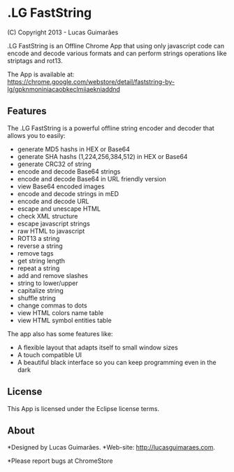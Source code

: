 .LG FastString
==========
(C) Copyright 2013 - Lucas Guimarães

.LG FastString is an Offline Chrome App that using only javascript code can encode and decode various formats
and can perform strings operations like striptags and rot13.

The App is available at: https://chrome.google.com/webstore/detail/faststring-by-lg/gpknmoniniacaobkeclmiiaekniaddnd


Features
---
The .LG FastString is a powerful offline string encoder and decoder that allows you to easily:

 - generate MD5 hashs in HEX or Base64
 - generate SHA hashs (1,224,256,384,512) in HEX or Base64
 - generate CRC32 of string
 - encode and decode Base64 strings
 - encode and decode Base64 in URL friendly version
 - view Base64 encoded images
 - encode and decode strings in mED
 - encode and decode URL
 - escape and unescape HTML
 - check XML structure
 - escape javascript strings
 - raw HTML to javascript
 - ROT13 a string
 - reverse a string
 - remove tags
 - get string length
 - repeat a string
 - add and remove slashes
 - string to lower/upper
 - capitalize string
 - shuffle string
 - change commas to dots
 - view HTML colors name table
 - view HTML symbol entities table

 The app also has some features like:
 - A flexible layout that adapts itself to small window sizes
 - A touch compatible UI
 - A beautiful black interface so you can keep programming even in the dark


License
---
This App is licensed under the Eclipse license terms.

About
---
*Designed by Lucas Guimarães.
*Web-site: http://lucasguimaraes.com.

*Please report bugs at ChromeStore
